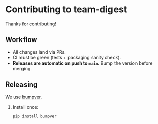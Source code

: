 # Contributing to team-digest

Thanks for contributing!

## Workflow

- All changes land via PRs.
- CI must be green (tests + packaging sanity check).
- **Releases are automatic on push to `main`.** Bump the version before merging.

## Releasing

We use [bumpver](https://pypi.org/project/bumpver/).

1. Install once:
   ```bash
   pip install bumpver
